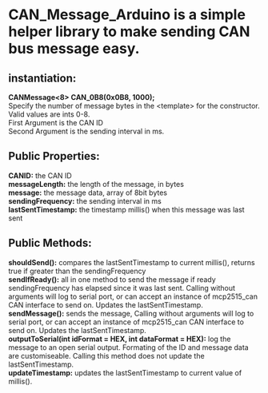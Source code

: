 # CAN_Message_Arduino is a simple helper library to make sending CAN bus message easy.  
  
## instantiation:  
**CANMessage<8> CAN_0B8(0x0B8, 1000);**  
Specify the number of message bytes in the \<template> for the constructor. Valid values are ints 0-8.  
First Argument is the CAN ID  
Second Argument is the sending interval in ms.  
  
## Public Properties:  
**CANID:** the CAN ID  
**messageLength:** the length of the message, in bytes  
**message:** the message data, array of 8bit bytes  
**sendingFrequency:** the sending interval in ms  
**lastSentTimestamp:** the timestamp millis() when this message was last sent  
  
## Public Methods:  
**shouldSend():** compares the lastSentTimestamp to current millis(), returns true if greater than the sendingFrequency  
**sendIfReady():** all in one method to send the message if ready sendingFrequency has elapsed since it was last sent.   Calling without arguments will log to serial port, or can accept an instance of mcp2515_can CAN interface to send on. Updates the lastSentTimestamp.  
**sendMessage():** sends the message, Calling without arguments will log to serial port, or can accept an instance of mcp2515_can CAN interface to send on. Updates the lastSentTimestamp.  
**outputToSerial(int idFormat = HEX, int dataFormat = HEX):** log the message to an open serial output. Formating of the ID and message data are customiseable. Calling this method does not update the lastSentTimestamp.  
**updateTimestamp:** updates the lastSentTimestamp to current value of millis().  




